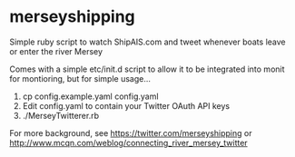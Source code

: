 merseyshipping
==============

Simple ruby script to watch ShipAIS.com and tweet whenever boats leave or enter the river Mersey

Comes with a simple etc/init.d script to allow it to be integrated into monit for montioring, but for simple usage...

 1. cp config.example.yaml config.yaml
 1. Edit config.yaml to contain your Twitter OAuth API keys
 1. ./MerseyTwitterer.rb

For more background, see https://twitter.com/merseyshipping or http://www.mcqn.com/weblog/connecting_river_mersey_twitter
